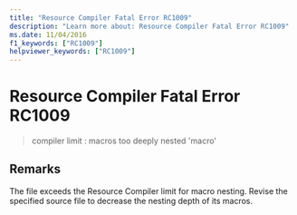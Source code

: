 ```yaml
---
title: "Resource Compiler Fatal Error RC1009"
description: "Learn more about: Resource Compiler Fatal Error RC1009"
ms.date: 11/04/2016
f1_keywords: ["RC1009"]
helpviewer_keywords: ["RC1009"]
---
```

# Resource Compiler Fatal Error RC1009

> compiler limit : macros too deeply nested 'macro'

## Remarks

The file exceeds the Resource Compiler limit for macro nesting. Revise the specified source file to decrease the nesting depth of its macros.
